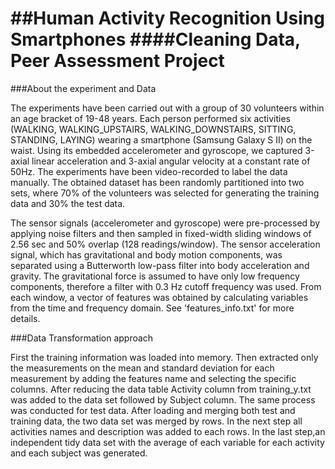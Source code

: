 ##Human Activity Recognition Using Smartphones 
####Cleaning Data, Peer Assessment Project
==================================================================

###About the experiment and Data

The experiments have been carried out with a group of 30 volunteers within an age bracket of 19-48 years. Each person performed six activities (WALKING, WALKING_UPSTAIRS, WALKING_DOWNSTAIRS, SITTING, STANDING, LAYING) wearing a smartphone (Samsung Galaxy S II) on the waist. Using its embedded accelerometer and gyroscope, we captured 3-axial linear acceleration and 3-axial angular velocity at a constant rate of 50Hz. The experiments have been video-recorded to label the data manually. The obtained dataset has been randomly partitioned into two sets, where 70% of the volunteers was selected for generating the training data and 30% the test data. 

The sensor signals (accelerometer and gyroscope) were pre-processed by applying noise filters and then sampled in fixed-width sliding windows of 2.56 sec and 50% overlap (128 readings/window). The sensor acceleration signal, which has gravitational and body motion components, was separated using a Butterworth low-pass filter into body acceleration and gravity. The gravitational force is assumed to have only low frequency components, therefore a filter with 0.3 Hz cutoff frequency was used. From each window, a vector of features was obtained by calculating variables from the time and frequency domain. See 'features_info.txt' for more details.

###Data Transformation approach

First the training information was loaded into memory. Then extracted only the measurements on the mean and standard deviation for each measurement by adding the features name and selecting the specific columns. After reducing the data table Activity column from training_y.txt was added to the data set followed by Subject column. The same process was conducted for test data. After loading and merging both test and training data, the two data set was merged by rows. In the next step all activities names and description was added to each rows. In the last step,an independent tidy data set with the average of each variable for each activity and each subject was generated.
